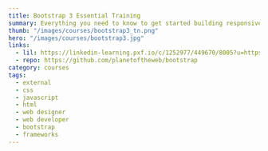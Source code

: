 ```yaml
---
title: Bootstrap 3 Essential Training
summary: Everything you need to know to get started building responsive, accessible, mobile-first websites with Bootstrap 3.
thumb: "/images/courses/bootstrap3_tn.png"
hero: "/images/courses/bootstrap3.jpg"
links:
  - lil: https://linkedin-learning.pxf.io/c/1252977/449670/8005?u=https%3A%2F%2Fwww.linkedin.com%2Flearning%2Fbootstrap-3-essential-training
  - repo: https://github.com/planetoftheweb/bootstrap
category: courses
tags:
  - external
  - css
  - javascript
  - html
  - web designer
  - web developer
  - bootstrap
  - frameworks
---
```

